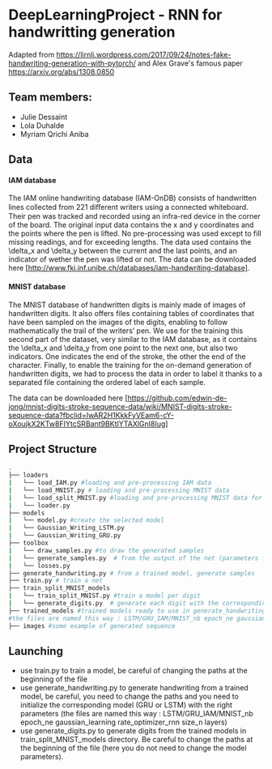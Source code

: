 # DeepLearningProject - RNN for handwritting generation

Adapted from https://lirnli.wordpress.com/2017/09/24/notes-fake-handwriting-generation-with-pytorch/ and Alex Grave's famous paper https://arxiv.org/abs/1308.0850

## Team members:
- Julie Dessaint
- Lola Duhalde
- Myriam Qrichi Aniba

## Data

#### IAM database
The IAM online handwriting database (IAM-OnDB) consists of handwritten lines collected from 221 diﬀerent writers using a connected whiteboard. Their pen was tracked and recorded using an infra-red device in the corner of the board.
The original input data contains the x and y coordinates and the points where the pen is lifted. No pre-processing was used except to fill missing readings, and for exceeding lengths. The data used contains the \delta_x and \delta_y between the current and the last points, and an indicator of wether the pen was lifted or not.
The data can be downloaded here [http://www.fki.inf.unibe.ch/databases/iam-handwriting-database].

#### MNIST database
The MNIST database of handwritten digits is mainly made of images of handwritten digits. It also offers files containing tables of coordinates that have been sampled on the images of the digits, enabling to follow mathematically the trail of the writers’ pen.
We use for the training this second part of the dataset, very similar to the IAM database, as it contains the \delta_x and \delta_y from one point to the next one, but also two indicators. One indicates the end of the stroke, the other the end of the character.
Finally, to enable the training for the on-demand generation of handwritten digits, we had to process the data in order to label it thanks to a separated file containing the ordered label of each sample.

The data can be downloaded here [https://github.com/edwin-de-jong/mnist-digits-stroke-sequence-data/wiki/MNIST-digits-stroke-sequence-data?fbclid=IwAR2H1KkkFyVEam6-cY-oXoujkX2KTw8FIYtcSRBant9BKtIYTAXlGnI8Iug]

## Project Structure

```bash
.
├── loaders
|   └── load_IAM.py #loading and pre-processing IAM data
|   └── load_MNIST.py # loading and pre-processing MNIST data
|   └── load_split_MNIST.py #loading and pre-processing MNIST data for the train split models
|   └── loader.py
├── models
|   └── model.py #create the selected model
|   └── Gaussian_Writing_LSTM.py
|   └── Gaussian_Writing_GRU.py
├── toolbox
|   └── draw_samples.py #to draw the generated samples
|   └── generate_samples.py  # from the output of the net (parameters for a gaussian mixture model and bernoulli), generate the points
|   └── losses.py
├── generate_handwriting.py # from a trained model, generate samples
├── train.py # train a net
├── train_split_MNIST_models
|   └── train_split_MNIST.py #train a model per digit
|   └── generate_digits.py  # generate each digit with the corresponding trained model
├── trained_models #trained models ready to use in generate_handwriting.py
#the files are named this way : LSTM/GRU_IAM/MNIST_nb epoch_ne gaussian_learning rate_optimizer_rnn size_n layers
├── images #some example of generated sequence
```

## Launching

- use train.py to train a model, be careful of changing the paths at the beginning of the file
- use generate_handwriting.py to generate handwriting from a trained model, be careful, you need to change the paths and you need to initialize the corresponding model (GRU or LSTM) with the right parameters (the files are named this way : LSTM/GRU_IAM/MNIST_nb epoch_ne gaussian_learning rate_optimizer_rnn size_n layers)
- use generate_digits.py to generate digits from the trained models in train_split_MNIST_models directory. Be careful to change the paths at the beginning of the file (here you do not need to change the model parameters).




